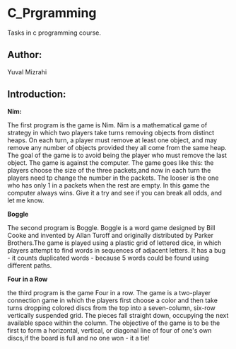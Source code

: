 C_Prgramming
=
Tasks in c programming course. 

Author:
--
Yuval Mizrahi

Introduction:
--

**Nim:**

The first program is the game is Nim.
Nim is a mathematical game of strategy in which two players take turns removing objects from distinct heaps. On each turn, a player must remove at least one object, and may remove any number of objects provided they all come from the same heap. The goal of the game is to avoid being the player who must remove the last object.
The game is against the computer.
The game goes like this: the players choose the size of the three packets,and now in each turn the players need tp change the number in the packets.
The looser is the one who has only 1 in a packets when the rest are empty.
In this game the computer always wins.
Give it a try and see if you can break all odds, and let me know.

**Boggle**

The second program is Boggle.
Boggle is a word game designed by Bill Cooke and invented by Allan Turoff and originally distributed by Parker Brothers.The game is played using a plastic grid of lettered dice, in which players attempt to find words in sequences of adjacent letters.
It has a bug - it counts duplicated words - because 5 words could be found using different paths.  

**Four in a Row**

the third program is the game Four in a row.
The game is a two-player connection game in which the players first choose a color and then take turns dropping colored discs from the top into a seven-column, six-row vertically suspended grid. The pieces fall straight down, occupying the next available space within the column. The objective of the game is to be the first to form a horizontal, vertical, or diagonal line of four of one's own discs,if the board is full and no one won - it a tie!  
